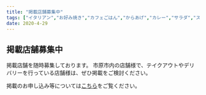 ```yaml
---
title: "掲載店舗募集中"
tags: ["イタリアン","お好み焼き","カフェごはん","からあげ","カレー","サラダ","スイーツ","とんかつ","パン","中華","串カツ","居酒屋","洋食","焼き肉","蕎麦"]
date: 2020-4-29
---
```

<h2>掲載店舗募集中</h2>
掲載店舗を随時募集しております。
市原市内の店舗様で、テイクアウトやデリバリーを行っている店舗様は、ぜひ掲載をご検討ください。

掲載のお申し込み等については<a href="https://takeout-ichihara.info/contact">こちら</a>をご覧ください。

